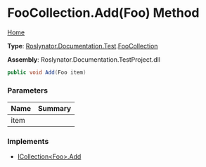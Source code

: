 # FooCollection\.Add\(Foo\) Method

[Home](../../../../../README.md)

**Type**: [Roslynator.Documentation.Test](../../README.md)\.[FooCollection](../README.md)

**Assembly**: Roslynator\.Documentation\.TestProject\.dll

```csharp
public void Add(Foo item)
```

### Parameters

| Name | Summary |
| ---- | ------- |
| item | |

### Implements

* [ICollection\<Foo>.Add](https://docs.microsoft.com/en-us/dotnet/api/system.collections.generic.icollection-1.add)
